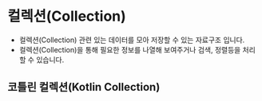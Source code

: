 # 컬렉션(Collection)
+ 컬렉션(Collection) 관련 있는 데이터를 모아 저장할 수 있는 자료구조 입니다. 
+ 컬렉션(Collection)을 통해 필요한 정보를 나열해 보여주거나 검색, 정렬등을 처리 할 수 있습니다.

## 코틀린 컬렉션(Kotlin Collection)
<br/>



